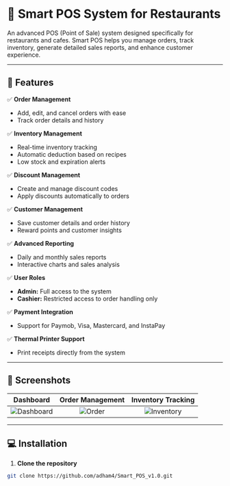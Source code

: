 # 🍔 Smart POS System for Restaurants

An advanced POS (Point of Sale) system designed specifically for restaurants and cafes. Smart POS helps you manage orders, track inventory, generate detailed sales reports, and enhance customer experience.

---

## 🚀 **Features**
✅ **Order Management**  
- Add, edit, and cancel orders with ease  
- Track order details and history  

✅ **Inventory Management**  
- Real-time inventory tracking  
- Automatic deduction based on recipes  
- Low stock and expiration alerts  

✅ **Discount Management**  
- Create and manage discount codes  
- Apply discounts automatically to orders  

✅ **Customer Management**  
- Save customer details and order history  
- Reward points and customer insights  

✅ **Advanced Reporting**  
- Daily and monthly sales reports  
- Interactive charts and sales analysis  

✅ **User Roles**  
- **Admin:** Full access to the system  
- **Cashier:** Restricted access to order handling only  

✅ **Payment Integration**  
- Support for Paymob, Visa, Mastercard, and InstaPay  

✅ **Thermal Printer Support**  
- Print receipts directly from the system  

---

## 📸 **Screenshots**
| Dashboard | Order Management | Inventory Tracking |
|:---------:|:----------------:|:-----------------:|
| ![Dashboard](screenshots/dashboard.png) | ![Order](screenshots/order.png) | ![Inventory](screenshots/inventory.png) |

---

## 💻 **Installation**
1. **Clone the repository**  
```bash
git clone https://github.com/adham4/Smart_POS_v1.0.git
